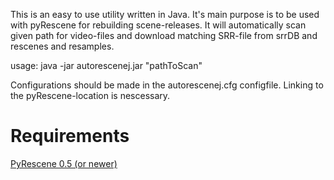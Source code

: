 This is an easy to use utility written in Java. It's main purpose is to be used with pyRescene for rebuilding scene-releases. It will automatically scan given path for video-files and download matching SRR-file from srrDB and rescenes and resamples.

usage: java -jar autorescenej.jar "pathToScan"

Configurations should be made in the autorescenej.cfg configfile. Linking to the pyRescene-location is nescessary.

<h1>Requirements</h1>

<a href="https://bitbucket.org/Gfy/pyrescene">PyRescene 0.5 (or newer)</a>
